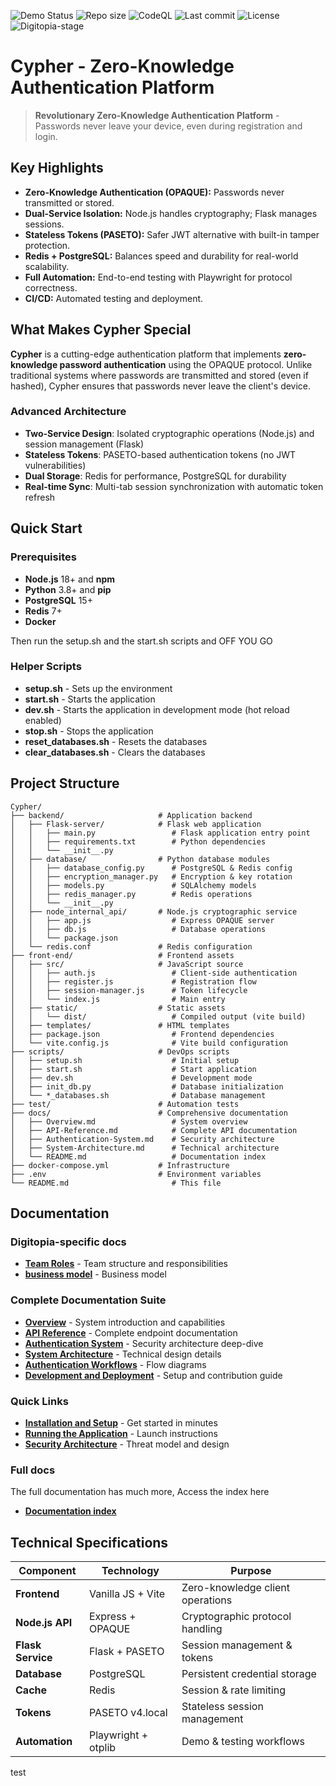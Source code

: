 ![Demo Status](https://github.com/RogueElectron/Cypher/actions/workflows/linux-test.yml/badge.svg)
![Repo size](https://img.shields.io/github/repo-size/RogueElectron/Cypher)
![CodeQL](https://github.com/RogueElectron/Cypher/actions/workflows/github-code-scanning/codeql/badge.svg)
![Last commit](https://img.shields.io/github/last-commit/RogueElectron/Cypher)
![License](https://img.shields.io/github/license/RogueElectron/Cypher?cacheSeconds=3600)
![Digitopia-stage](https://custom-icon-badges.herokuapp.com/badge/Digitopia_stage-FINALS-000000?style=for-the-badge&logo=check-circle-fill&logoColor=white&labelColor=000000)
# Cypher - Zero-Knowledge Authentication Platform

> **Revolutionary Zero-Knowledge Authentication Platform** - Passwords never leave your device, even during registration and login.

## Key Highlights
- **Zero-Knowledge Authentication (OPAQUE):** Passwords never transmitted or stored.
- **Dual-Service Isolation:** Node.js handles cryptography; Flask manages sessions.
- **Stateless Tokens (PASETO):** Safer JWT alternative with built-in tamper protection.
- **Redis + PostgreSQL:** Balances speed and durability for real-world scalability.
- **Full Automation:** End-to-end testing with Playwright for protocol correctness.
- **CI/CD:** Automated testing and deployment.

## What Makes Cypher Special

**Cypher** is a cutting-edge authentication platform that implements **zero-knowledge password authentication** using the OPAQUE protocol. Unlike traditional systems where passwords are transmitted and stored (even if hashed), Cypher ensures that passwords never leave the client's device.

### Advanced Architecture
- **Two-Service Design**: Isolated cryptographic operations (Node.js) and session management (Flask)
- **Stateless Tokens**: PASETO-based authentication tokens (no JWT vulnerabilities)
- **Dual Storage**: Redis for performance, PostgreSQL for durability
- **Real-time Sync**: Multi-tab session synchronization with automatic token refresh

## Quick Start

### Prerequisites
- **Node.js** 18+ and **npm**
- **Python** 3.8+ and **pip**
- **PostgreSQL** 15+
- **Redis** 7+
- **Docker**

Then run the setup.sh and the start.sh scripts and OFF YOU GO

### Helper Scripts
- **setup.sh** - Sets up the environment
- **start.sh** - Starts the application
- **dev.sh** - Starts the application in development mode (hot reload enabled)
- **stop.sh** - Stops the application
- **reset_databases.sh** - Resets the databases
- **clear_databases.sh** - Clears the databases

## Project Structure

```
Cypher/
├── backend/                     # Application backend
│   ├── Flask-server/            # Flask web application
│   │   ├── main.py                 # Flask application entry point
│   │   ├── requirements.txt        # Python dependencies
│   │   └── __init__.py
│   ├── database/                # Python database modules
│   │   ├── database_config.py      # PostgreSQL & Redis config
│   │   ├── encryption_manager.py   # Encryption & key rotation
│   │   ├── models.py               # SQLAlchemy models
│   │   ├── redis_manager.py        # Redis operations
│   │   └── __init__.py
│   ├── node_internal_api/       # Node.js cryptographic service
│   │   ├── app.js                  # Express OPAQUE server
│   │   ├── db.js                   # Database operations
│   │   └── package.json
│   └── redis.conf               # Redis configuration
├── front-end/                   # Frontend assets
│   ├── src/                     # JavaScript source
│   │   ├── auth.js                 # Client-side authentication
│   │   ├── register.js             # Registration flow
│   │   ├── session-manager.js      # Token lifecycle
│   │   └── index.js                # Main entry
│   ├── static/                  # Static assets
│   │   └── dist/                   # Compiled output (vite build)
│   ├── templates/               # HTML templates
│   ├── package.json                # Frontend dependencies
│   └── vite.config.js              # Vite build configuration
├── scripts/                     # DevOps scripts
│   ├── setup.sh                    # Initial setup
│   ├── start.sh                    # Start application
│   ├── dev.sh                      # Development mode
│   ├── init_db.py                  # Database initialization
│   └── *_databases.sh              # Database management
├── test/                        # Automation tests
├── docs/                        # Comprehensive documentation
│   ├── Overview.md                 # System overview
│   ├── API-Reference.md            # Complete API documentation
│   ├── Authentication-System.md    # Security architecture
│   ├── System-Architecture.md      # Technical architecture
│   └── README.md                   # Documentation index
├── docker-compose.yml           # Infrastructure
├── .env                         # Environment variables
└── README.md                       # This file
```

## Documentation

### Digitopia-specific docs
- **[Team Roles](docs/Team-Roles.md)** - Team structure and responsibilities
- **[business model](docs/business-model.md)** - Business model

### Complete Documentation Suite
- **[Overview](docs/Overview.md)** - System introduction and capabilities
- **[API Reference](docs/API-Reference.md)** - Complete endpoint documentation
- **[Authentication System](docs/Authentication-System.md)** - Security architecture deep-dive
- **[System Architecture](docs/System-Architecture.md)** - Technical design details
- **[Authentication Workflows](docs/Authentication-Workflows.md)** - Flow diagrams
- **[Development and Deployment](docs/Development-and-Deployment.md)** - Setup and contribution guide

### Quick Links
- **[Installation and Setup](docs/Installation-and-Setup.md)** - Get started in minutes
- **[Running the Application](docs/Running-the-Application.md)** - Launch instructions
- **[Security Architecture](docs/Security-Architecture.md)** - Threat model and design

### Full docs
The full documentation has much more, Access the index here
- **[Documentation index](docs/README.md)**

## Technical Specifications

| Component | Technology | Purpose |
|-----------|------------|---------|
| **Frontend** | Vanilla JS + Vite | Zero-knowledge client operations |
| **Node.js API** | Express + OPAQUE | Cryptographic protocol handling |
| **Flask Service** | Flask + PASETO | Session management & tokens |
| **Database** | PostgreSQL | Persistent credential storage |
| **Cache** | Redis | Session & rate limiting |
| **Tokens** | PASETO v4.local | Stateless session management |
| **Automation** | Playwright + otplib | Demo & testing workflows |


test
